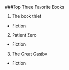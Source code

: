 ###Top Three Favorite Books

1. The book thief 
  * Fiction
2. Patient Zero 
  * Fiction
3. The Great Gastby
  * Fiction
